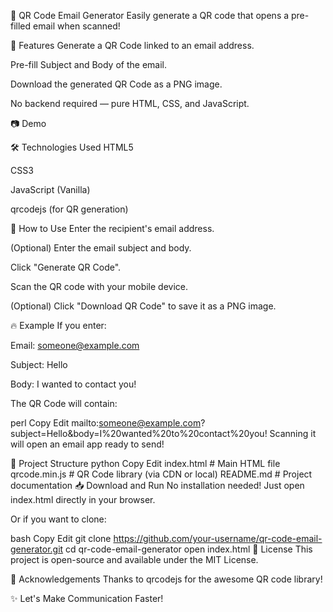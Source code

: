 📧 QR Code Email Generator
Easily generate a QR code that opens a pre-filled email when scanned!

🚀 Features
Generate a QR Code linked to an email address.

Pre-fill Subject and Body of the email.

Download the generated QR Code as a PNG image.

No backend required — pure HTML, CSS, and JavaScript.

📷 Demo
<!-- (optional: you can replace with your screenshot) -->

🛠 Technologies Used
HTML5

CSS3

JavaScript (Vanilla)

qrcodejs (for QR generation)

📄 How to Use
Enter the recipient's email address.

(Optional) Enter the email subject and body.

Click "Generate QR Code".

Scan the QR code with your mobile device.

(Optional) Click "Download QR Code" to save it as a PNG image.

🔥 Example
If you enter:

Email: someone@example.com

Subject: Hello

Body: I wanted to contact you!

The QR Code will contain:

perl
Copy
Edit
mailto:someone@example.com?subject=Hello&body=I%20wanted%20to%20contact%20you!
Scanning it will open an email app ready to send!

🧩 Project Structure
python
Copy
Edit
index.html   # Main HTML file
qrcode.min.js # QR Code library (via CDN or local)
README.md    # Project documentation
📥 Download and Run
No installation needed!
Just open index.html directly in your browser.

Or if you want to clone:

bash
Copy
Edit
git clone https://github.com/your-username/qr-code-email-generator.git
cd qr-code-email-generator
open index.html
📝 License
This project is open-source and available under the MIT License.

🙌 Acknowledgements
Thanks to qrcodejs for the awesome QR code library!

✨ Let's Make Communication Faster!
